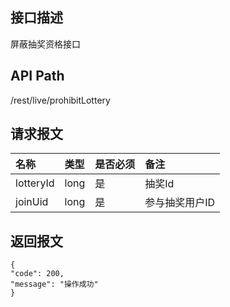 ## 接口描述
屏蔽抽奖资格接口

## API Path
/rest/live/prohibitLottery

## 请求报文
|名称|类型|是否必须|备注|
|:-|:-|:-|:-|
|lotteryId|long|是|抽奖Id|
|joinUid|long|是|参与抽奖用户ID|

## 返回报文
    {
    "code": 200,
    "message": "操作成功"
    }
